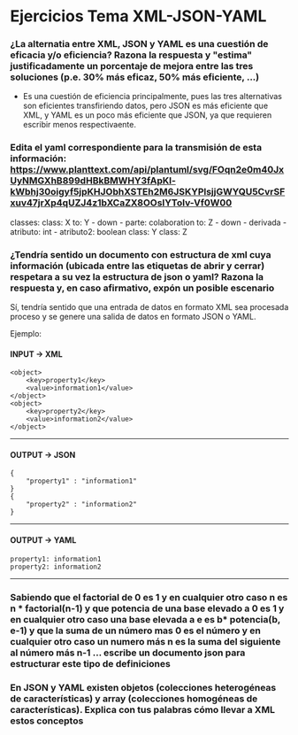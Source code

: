 # Ejercicios Tema XML-JSON-YAML

### ¿La alternatia entre XML, JSON y YAML es una cuestión de eficacia y/o eficiencia? Razona la respuesta y "estima" justificadamente un porcentaje de mejora entre las tres soluciones (p.e. 30% más eficaz, 50% más eficiente, ...)

- Es una cuestión de eficiencia principalmente, pues las tres alternativas son eficientes transfiriendo datos, pero JSON es más eficiente que XML, y YAML es un poco más eficiente que JSON, ya que requieren escribir menos respectivaente.

### Edita el yaml correspondiente para la transmisión de esta información: https://www.planttext.com/api/plantuml/svg/FOqn2e0m40JxUyNMGXhB899dHBkBMWHY3fApKl-kWbhj30oigyf5jpKHJObhXSTEh2M6JSKYPlsjjGWYQU5CvrSFxuv47jrXp4qUZJ4z1bXCaZX8OOsIYToIv-Vf0W00

classes:
    class: X
        to: Y
        - down
        - parte: colaboration
        to: Z
        - down
        - derivada
    - atributo: int
    - atributo2: boolean
    class: Y
    class: Z

### ¿Tendría sentido un documento con estructura de xml cuya información (ubicada entre las etiquetas de abrir y cerrar) respetara a su vez la estructura de json o yaml? Razona la respuesta y, en caso afirmativo, expón un posible escenario

Sí, tendría sentido que una entrada de datos en formato XML sea procesada proceso y se genere una salida de datos en formato JSON o YAML.

Ejemplo:

#### INPUT -> XML

~~~~
<object>
    <key>property1</key>
    <value>information1</value>
</object>
<object>
    <key>property2</key>
    <value>information2</value>
</object>
~~~~

--------

#### OUTPUT -> JSON

~~~~
{
    "property1" : "information1"
}
{
    "property2" : "information2"
}
~~~~

--------

#### OUTPUT -> YAML

~~~~
property1: information1
property2: information2
~~~~

--------

### Sabiendo que el factorial de 0 es 1 y en cualquier otro caso n es n * factorial(n-1) y que potencia de una base elevado a 0 es 1 y en cualquier otro caso una base elevada a e es b* potencia(b, e-1) y que la suma de un número mas 0 es el número y en cualquier otro caso un numero más n es la suma del siguiente al número más n-1 ... escribe un documento json para estructurar este tipo de definiciones



### En JSON y YAML existen objetos (colecciones heterogéneas de características) y array (colecciones homogéneas de características). Explica con tus palabras cómo llevar a XML estos conceptos